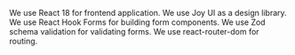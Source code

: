 We use React 18 for frontend application. 
We use Joy UI as a design library.
We use React Hook Forms for building form components.
We use Zod schema validation for validating forms. 
We use react-router-dom for routing.
